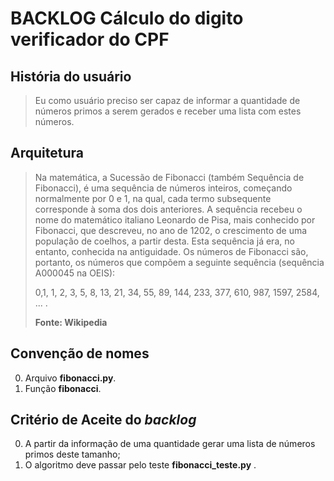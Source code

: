 # BACKLOG Cálculo do digito verificador do CPF
## História do usuário
> Eu como usuário preciso ser capaz de informar a quantidade de números primos a
> serem gerados e receber uma lista com estes números.

## Arquitetura
> Na matemática, a Sucessão de Fibonacci (também Sequência de Fibonacci), 
> é uma sequência de números inteiros, começando normalmente por 0 e 1, na qual, 
> cada termo subsequente corresponde à soma dos dois anteriores. A sequência 
> recebeu o nome do matemático italiano Leonardo de Pisa, mais conhecido por 
> Fibonacci, que descreveu, no ano de 1202, o crescimento de uma população de 
> coelhos, a partir desta. Esta sequência já era, no entanto, conhecida na 
> antiguidade.
> Os números de Fibonacci são, portanto, os números que compõem a seguinte 
> sequência (sequência A000045 na OEIS):
>
> 0,1, 1, 2, 3, 5, 8, 13, 21, 34, 55, 89, 144, 233, 377, 610, 987, 1597, 2584, ... .
>
> **Fonte: Wikipedia**

## Convenção de nomes
0. Arquivo **fibonacci.py**.
0. Função  **fibonacci**.

## Critério de Aceite do _backlog_
0. A partir da informação de uma quantidade gerar uma lista de números primos deste tamanho;
0. O algoritmo deve passar pelo teste **fibonacci_teste.py** .